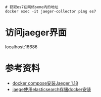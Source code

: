 

```
# 获取es7在网络some内的地址
docker exec -it jaeger-collector ping es7

```

# 访问jaeger界面
localhost:16686


# 参考资料
- [docker compose安装Jaeger 1.18](https://blog.csdn.net/qqq125536039/article/details/107046465)
- [jaege使用elasticsearch存储docker安装](https://www.cnblogs.com/zhangb8042/p/14421219.html)